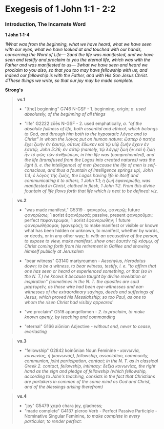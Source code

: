 # Exegesis of 1 John 1:1 - 2:2

### Introduction, The Incarnate Word
**1 John 1:1-4**

*1What was from the beginning, what we have heard, what we have seen with our eyes, what we have looked at and touched with our hands, concerning the Word of Life— 2and the life was manifested, and we have seen and testify and proclaim to you the eternal life, which was with the Father and was manifested to us— 3what we have seen and heard we proclaim to you also, so that you too may have fellowship with us; and indeed our fellowship is with the Father, and with His Son Jesus Christ. 4These things we write, so that our joy may be made complete.*

**Strong's**

> **vs.1**
> - "[the] beginning" G746 N-GSF - 1. beginning, origin;
> *a. used absolutely, of the beginning of all things*
>
> - "life" G2222 zōēs N-GSF - 2. used emphatically,
> *a. "of the absolute fullness of life, both essential and ethical, which belongs to God, and through him both to the hypostatic λόγος and to Christ" in whom the λόγος put on human nature: ὥσπερ ὁ πατήρ ἔχει ζωήν ἐν ἑαυτῷ, οὕτως ἔδωκεν καί τῷ υἱῷ ζωήν ἔχειν ἐν ἑαυτῷ, John 5:26; ἐν αὐτῷ (namely, τῷ λόγῳ) ζωή ἦν καί ἡ ζωή ἦν τό φῶς τῶν ἀνθρώπων, in him life was (comprehended), and the life (transfused from the Logos into created natures) was the light (i. e. the intelligence) of men (because the life of men is self-conscious, and thus a fountain of intelligence springs up), John 1:4; ὁ λόγος τῆς ζωῆς, the Logos having life in itself and communicating it to others, 1 John 1:1; ἡ ζωή ἐφανερώθη, was manifested in Christ, clothed in flesh, 1 John 1:2. From this divine fountain of life flows forth that life which is next to be defined: viz.*

> **vs.2**
> - "was made manifest," G5319 - φανερόω, φανερῷ; future φανερώσω; 1 aorist ἐφανέρωσά; passive, present φανεροῦμαι; perfect πεφανερωμαι; 1 aorist ἐφανερωθην; 1 future φανερωθήσομαι; (φανερός); to make manifest or visible or known what has been hidden or unknown, to manifest, whether by words, or deeds, or in any other way;
> *b. with an accusative of the person, to expose to view, make manifest, show one: ἑαυτόν τῷ κόσμῳ, of Christ coming forth from his retirement in Galilee and showing himself publicly at Jerusalem*
>
> - "bear witness" G3140 martyroumen - *Aeschylus, Herodotus down; to be a witness, to bear witness, testify, i. e. "to affirm that one has seen or heard or experienced something, or that (so in the N. T.) he knows it because taught by divine revelation or inspiration" (sometimes in the N. T. the apostles are said μαρτυρεῖν, as those wire had been eye-witnesses and ear-witnesses of the extraordinary sayings, deeds and sufferings of Jesus, which proved his Messiahship; so too Paul, as one to whom the risen Christ had visibly appeared*
>
> - "we proclaim" G518 apangellomen - *2. to proclaim, to make known openly, by teaching and commanding*
>
> - "eternal" G166 aiōnion Adjective - *without end, never to cease, everlasting*

> **vs.3**
> - "fellowship" G2842 koinōnian Noun Feminine - *κοινωνία, κοινωνίας, ἡ (κοινωνός), fellowship, association, community, communion, joint participation, contact; in the N. T. as in classical Greek*
> *2. contact, fellowship, intimacy: δεξιά κοινωνίας, the right hand as the sign and pledge of fellowship (which fellowship, according to John's teaching, consists in the fact that Christians are partakers in common of the same mind as God and Christ, and of the blessings arising therefrom)*

> **vs.4**
> - "joy" G5479 χαρά chara joy, gladness;
> - "made complete" G4137 pleroo Verb - Perfect Passive Participle - Nominative Singular Feminine, *to make complete in every particular; to render perfect:*

